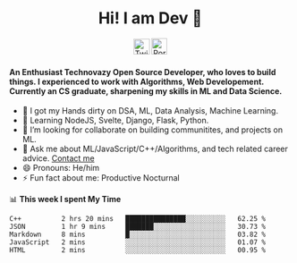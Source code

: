 <h1 align="center" style= "font-size=100%">Hi! I am Dev 👋</h1>
<p align= "center" style= "color:blue"><a href="https://twitter.com/devtweeets" class="fancybox" target="_blank" rel="external"><img src="https://image.flaticon.com/icons/svg/2111/2111738.svg" width="29" height="28" alt="Twitter" title="Twitter"></a>
  <a href="https://www.codewithdev.me/" class="fancybox" target="_blank" rel="internal"><img src="https://image.flaticon.com/icons/svg/2799/2799936.svg" width="28" height="29" alt="Portfolio" title="Portfolio"></a></p>

####  An Enthusiast Technovazy Open Source Developer, who loves to build things. I experienced to work with Algorithms, Web Developement. Currently an CS graduate, sharpening my skills in ML and Data Science. 

- 🔭 I got my Hands dirty on DSA, ML, Data Analysis, Machine Learning.
- 🌱 Learning NodeJS, Svelte, Django, Flask, Python.
- 👯 I’m looking for collaborate on building communitites, and projects on ML. 
- 💬 Ask me about ML/JavaScript/C++/Algorithms, and tech related career advice. [Contact me](mailto:idevprakaash@hotmail.com)
- 😄 Pronouns: He/him
- ⚡ Fun fact about me: Productive Nocturnal


📊 **This week I spent My Time**
<!--START_SECTION:waka-->
```text
C++          2 hrs 20 mins   ███████████████░░░░░░░░░░   62.25 % 
JSON         1 hr 9 mins     ███████░░░░░░░░░░░░░░░░░░   30.73 % 
Markdown     8 mins          █░░░░░░░░░░░░░░░░░░░░░░░░   03.82 % 
JavaScript   2 mins          ░░░░░░░░░░░░░░░░░░░░░░░░░   01.07 % 
HTML         2 mins          ░░░░░░░░░░░░░░░░░░░░░░░░░   00.95 %
```
<!--END_SECTION:waka-->

